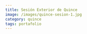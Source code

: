 ```yaml
---
title: Sesión Exterior de Quince
image: /images/quince-sesion-1.jpg
category: quince
tags: portafolio
---
```

